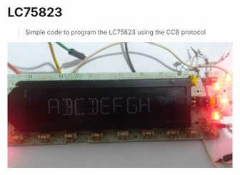 # LC75823
>Simple code to program the LC75823 using the CCB protocol


<img alt="LC75823" src="img/000.jpg">




